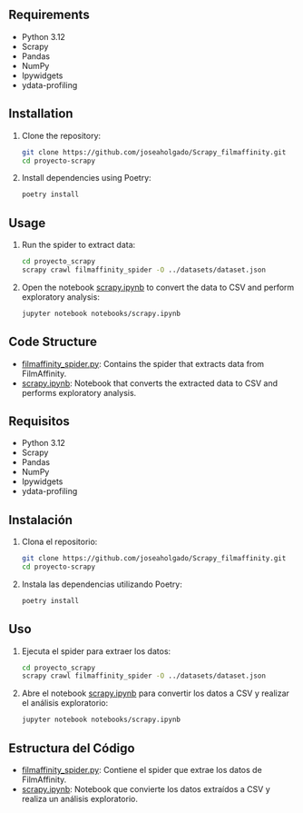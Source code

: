 ## Requirements

- Python 3.12
- Scrapy
- Pandas
- NumPy
- Ipywidgets
- ydata-profiling

## Installation

1. Clone the repository:
    ```sh
    git clone https://github.com/joseaholgado/Scrapy_filmaffinity.git
    cd proyecto-scrapy
    ```

2. Install dependencies using Poetry:
    ```sh
    poetry install
    ```

## Usage

1. Run the spider to extract data:
    ```sh
    cd proyecto_scrapy
    scrapy crawl filmaffinity_spider -O ../datasets/dataset.json
    ```

2. Open the notebook [scrapy.ipynb](http://_vscodecontentref_/10) to convert the data to CSV and perform exploratory analysis:
    ```sh
    jupyter notebook notebooks/scrapy.ipynb
    ```

## Code Structure

- [filmaffinity_spider.py](http://_vscodecontentref_/11): Contains the spider that extracts data from FilmAffinity.
- [scrapy.ipynb](http://_vscodecontentref_/12): Notebook that converts the extracted data to CSV and performs exploratory analysis.



## Requisitos

- Python 3.12
- Scrapy
- Pandas
- NumPy
- Ipywidgets
- ydata-profiling

## Instalación

1. Clona el repositorio:
    ```sh
    git clone https://github.com/joseaholgado/Scrapy_filmaffinity.git
    cd proyecto-scrapy
    ```

2. Instala las dependencias utilizando Poetry:
    ```sh
    poetry install
    ```

## Uso

1. Ejecuta el spider para extraer los datos:
    ```sh
    cd proyecto_scrapy
    scrapy crawl filmaffinity_spider -O ../datasets/dataset.json
    ```

2. Abre el notebook [scrapy.ipynb](http://_vscodecontentref_/10) para convertir los datos a CSV y realizar el análisis exploratorio:
    ```sh
    jupyter notebook notebooks/scrapy.ipynb
    ```

## Estructura del Código

- [filmaffinity_spider.py](http://_vscodecontentref_/11): Contiene el spider que extrae los datos de FilmAffinity.
- [scrapy.ipynb](http://_vscodecontentref_/12): Notebook que convierte los datos extraídos a CSV y realiza un análisis exploratorio.
